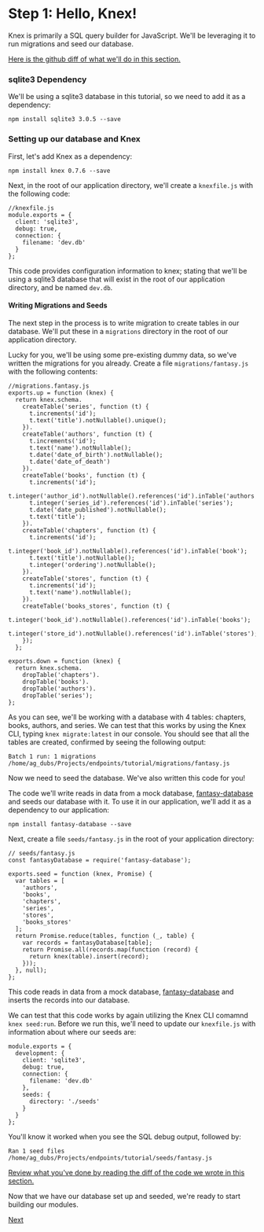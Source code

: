 # Step 1: Hello, Knex!

Knex is primarily a SQL query builder for JavaScript. We'll be
leveraging it to run migrations and seed our database.

[Here is the github diff of what we'll do in this section.](https://github.com/endpoints/tutorial/commit/dad4191fe8c616e6a1a81c224967fd8799c8bd3f)

### sqlite3 Dependency

We'll be using a sqlite3 database in this tutorial, so we need 
to add it as a dependency:

`npm install sqlite3 3.0.5 --save`

### Setting up our database and Knex

First, let's add Knex as a dependency:

`npm install knex 0.7.6 --save`

Next, in the root of our application directory, we'll create a 
`knexfile.js` with the following code:


    //knexfile.js
    module.exports = {
      client: 'sqlite3',
      debug: true,
      connection: {
        filename: 'dev.db'
      }
    };


This code provides configuration information to knex; stating
that we'll be using a sqlite3 database that will exist in the
root of our application directory, and be named `dev.db`.

#### Writing Migrations and Seeds

The next step in the process is to write migration to create
tables in our database. We'll put these in a `migrations`
directory in the root of our application directory.

Lucky for you, we'll be using some pre-existing dummy data, so
we've written the migrations for you already. Create a file
`migrations/fantasy.js` with the following contents:


    //migrations.fantasy.js
    exports.up = function (knex) {
      return knex.schema.
        createTable('series', function (t) {
          t.increments('id');
          t.text('title').notNullable().unique();
        }).
        createTable('authors', function (t) {
          t.increments('id');
          t.text('name').notNullable();
          t.date('date_of_birth').notNullable();
          t.date('date_of_death')
        }).
        createTable('books', function (t) {
          t.increments('id');
          t.integer('author_id').notNullable().references('id').inTable('authors');
          t.integer('series_id').references('id').inTable('series');
          t.date('date_published').notNullable();
          t.text('title');
        }).
        createTable('chapters', function (t) {
          t.increments('id');
          t.integer('book_id').notNullable().references('id').inTable('book');
          t.text('title').notNullable();
          t.integer('ordering').notNullable();
        }).
        createTable('stores', function (t) {
          t.increments('id');
          t.text('name').notNullable();
        }).
        createTable('books_stores', function (t) {
          t.integer('book_id').notNullable().references('id').inTable('books');
          t.integer('store_id').notNullable().references('id').inTable('stores');
        });
      };

    exports.down = function (knex) {
      return knex.schema.
        dropTable('chapters').
        dropTable('books').
        dropTable('authors').
        dropTable('series');
    };


As you can see, we'll be working with a database with 4 tables: chapters,
books, authors, and series. We can test that this works by using the Knex
CLI, typing `knex migrate:latest` in our console. You should see that all
the tables are created, confirmed by seeing the following output:


    Batch 1 run: 1 migrations 
    /home/ag_dubs/Projects/endpoints/tutorial/migrations/fantasy.js


Now we need to seed the database. We've also written this code for you! 

The code we'll write reads in data from a mock database, 
[fantasy-database](https://github.com/endpoints/fantasy-database) and 
seeds our database with it. To use it in our application, we'll add it
as a dependency to our application:

`npm install fantasy-database --save`

Next, create a file `seeds/fantasy.js` in the root of your application
directory:


    // seeds/fantasy.js
    const fantasyDatabase = require('fantasy-database');

    exports.seed = function (knex, Promise) {
      var tables = [
        'authors',
        'books',
        'chapters',
        'series',
        'stores',
        'books_stores'
      ];
      return Promise.reduce(tables, function (_, table) {
        var records = fantasyDatabase[table];
        return Promise.all(records.map(function (record) {
          return knex(table).insert(record);
        }));
      }, null);
    };


This code reads in data from a mock database,
[fantasy-database](https://github.com/endpoints/fantasy-database) and
inserts the records into our database. 

We can test that this code works by again utilizing the Knex CLI comamnd
`knex seed:run`. Before we run this, we'll need to update our `knexfile.js`
with information about where our seeds are:


    module.exports = {
      development: {
        client: 'sqlite3',
        debug: true,
        connection: {
          filename: 'dev.db'
        },
        seeds: {
          directory: './seeds'
        }
      }
    };


You'll know it worked when you see the SQL debug output, followed by:


    Ran 1 seed files 
    /home/ag_dubs/Projects/endpoints/tutorial/seeds/fantasy.js 


[Review what you've done by reading the diff of the code we wrote in this section.](https://github.com/endpoints/tutorial/commit/dad4191fe8c616e6a1a81c224967fd8799c8bd3f)

Now that we have our database set up and seeded, we're ready to start
building our modules.

[Next](/tutorial/step-2)

